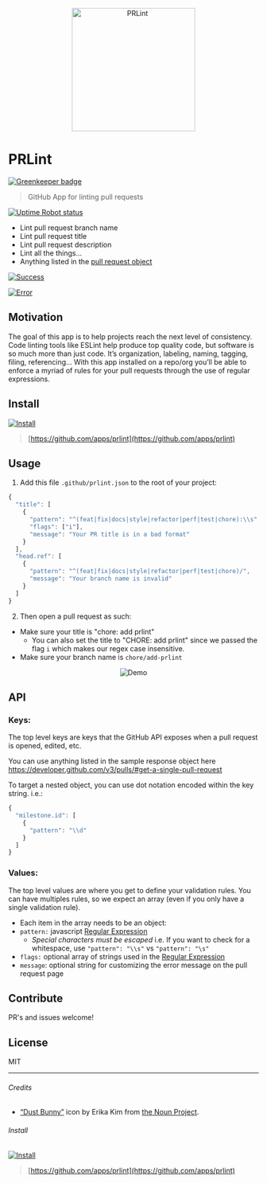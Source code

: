 <p align="center">
	<img width="248" src="https://cdn.rawgit.com/ewolfe/prlint/master/assets/logomark-stylized.svg" alt="PRLint">
</p>

# PRLint

[![Greenkeeper badge](https://badges.greenkeeper.io/ewolfe/prlint.svg)](https://greenkeeper.io/)

> GitHub App for linting pull requests

[![Uptime Robot status](https://img.shields.io/uptimerobot/status/m779695827-b37294d12c5f3ad174528d33.svg)](https://stats.uptimerobot.com/ZzYnEf2BW)

- Lint pull request branch name
- Lint pull request title
- Lint pull request description
- Lint all the things...
- Anything listed in the [pull request object](https://developer.github.com/v3/pulls/#get-a-single-pull-request
)


[![Success](https://cdn.rawgit.com/ewolfe/prlint/master/assets/screenshot-success.png)](https://cdn.rawgit.com/ewolfe/prlint/master/assets/screenshot-success.png)

[![Error](https://cdn.rawgit.com/ewolfe/prlint/master/assets/screenshot-error.png)](https://cdn.rawgit.com/ewolfe/prlint/master/assets/screenshot-error.png)

## Motivation

The goal of this app is to help projects reach the next level of consistency. Code linting tools like ESLint help produce top quality code, but software is so much more than just code. It’s organization, labeling, naming, tagging, filing, referencing... With this app installed on a repo/org you’ll be able to enforce a myriad of rules for your pull requests through the use of regular expressions.

<!--
This aims to be a generic solution for maintaining consistency. Some use cases:

- Enforce branch folders
- Enforce ticket numbers in title/description
- Enforce labels to be be attached -->

## Install

[![Install](https://cdn.rawgit.com/ewolfe/prlint/master/assets/screenshot-install.png)](https://github.com/apps/prlint)

> [https://github.com/apps/prlint](https://github.com/apps/prlint)

## Usage

1. Add this file `.github/prlint.json` to the root of your project:
```javascript
{
  "title": [
    {
      "pattern": "^(feat|fix|docs|style|refactor|perf|test|chore):\\s",
      "flags": ["i"],
      "message": "Your PR title is in a bad format"
    }
  ],
  "head.ref": [
    {
      "pattern": "^(feat|fix|docs|style|refactor|perf|test|chore)/",
      "message": "Your branch name is invalid"
    }
  ]
}
```

2. Then open a pull request as such:
  - Make sure your title is "chore: add prlint"
    - You can also set the title to "CHORE: add prlint" since we passed the flag `i` which makes our regex case insensitive.
  - Make sure your branch name is `chore/add-prlint`

<p align="center">
  <img src="https://cdn.rawgit.com/ewolfe/prlint/master/assets/demo.gif" alt="Demo">
</p>

## API

### Keys:

The top level keys are keys that the GitHub API exposes when a pull request is opened, edited, etc.

You can use anything listed in the sample response object here https://developer.github.com/v3/pulls/#get-a-single-pull-request

To target a nested object, you can use dot notation encoded within the key string. i.e.:

```javascript
{
  "milestone.id": [
    {
      "pattern": "\\d"
    }
  ]
}
```

### Values:

The top level values are where you get to define your validation rules. You can have multiples rules, so we expect an array (even if you only have a single validation rule).

- Each item in the array needs to be an object:
- `pattern:` javascript [Regular Expression](https://developer.mozilla.org/en-US/docs/Web/JavaScript/Reference/Global_Objects/RegExp#Syntax)
  - *Special characters must be escaped*
    i.e. If you want to check for a whitespace, use `"pattern": "\\s"` vs `"pattern": "\s"`
- `flags:` optional array of strings used in the [Regular Expression](https://developer.mozilla.org/en-US/docs/Web/JavaScript/Reference/Global_Objects/RegExp)
- `message`: optional string for customizing the error message on the pull request page

## Contribute

PR's and issues welcome!

## License

MIT

---

###### Credits

- [“Dust Bunny”](https://thenounproject.com/term/lint/176538/) icon by Erika Kim from [the Noun Project](https://thenounproject.com/).


###### Install


[![Install](https://cdn.rawgit.com/ewolfe/prlint/master/assets/screenshot-install.png)](https://github.com/apps/prlint)

> [https://github.com/apps/prlint](https://github.com/apps/prlint)
